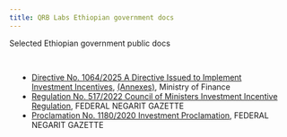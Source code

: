 ```yaml
---
title: QRB Labs Ethiopian government docs
---
```


Selected Ethiopian government public docs

<div style="padding: 16px"> 
 <ul>
  <li><a href="1064-_የኢንቨስትመንት_ማበረታቻን_ለማስፈጸም_የወጣ_መመሪያ_ቁጥር_1064-2017.pdf">Directive No. 1064/2025 A Directive Issued to Implement Investment Incentives</a>, <a href="1064- የካፒታል እቃዎች ዝርዝር-Investment Incentive Annexes.pdf">(Annexes)</a>, Ministry of Finance</li>
    <li><a href="Regulation_517-2022_Investment_Incentive_Regulation.pdf">Regulation No. 517/2022 Council of Ministers Investment Incentive Regulation</a>, FEDERAL NEGARIT GAZETTE</li>
<li><a href="Proclamation_1180-2020_Investment_Proclamation.pdf">Proclamation No. 1180/2020 Investment Proclamation</a>, FEDERAL NEGARIT GAZETTE</li>
 </ul>
</div>
